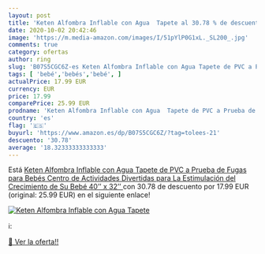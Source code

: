 ```yaml
---
layout: post
title: 'Keten Alfombra Inflable con Agua  Tapete al 30.78 % de descuento'
date: 2020-10-02 20:42:46
image: 'https://m.media-amazon.com/images/I/51pYlP0G1xL._SL200_.jpg'
comments: true
category: ofertas
author: ring
slug: 'B07S5CGC6Z-es Keten Alfombra Inflable con Agua Tapete de PVC a Prueba de...'
tags: [ 'bebé','bebés','bebé', ]
actualPrice: 17.99 EUR
currency: EUR
price: 17.99
comparePrice: 25.99 EUR
prodname: 'Keten Alfombra Inflable con Agua  Tapete de PVC a Prueba de Fugas para Bebés  Centro de Actividades Divertidas para La Estimulación del Crecimiento de Su Bebé  40’’ x 32’’ '
country: 'es'
flag: '🇪🇸'
buyurl: 'https://www.amazon.es/dp/B07S5CGC6Z/?tag=tolees-21'
descuento: '30.78'
average: '18.32333333333333'
---
```


Está [Keten Alfombra Inflable con Agua  Tapete de PVC a Prueba de Fugas para Bebés  Centro de Actividades Divertidas para La Estimulación del Crecimiento de Su Bebé  40’’ x 32’’ ](https://www.amazon.es/dp/B07S5CGC6Z/?tag=tolees-21) con 30.78 de descuento por 17.99 EUR (original: 25.99 EUR) en el siguiente enlace!

[![Keten Alfombra Inflable con Agua  Tapete](https://m.media-amazon.com/images/I/51pYlP0G1xL._SL200_.jpg)](https://www.amazon.es/dp/B07S5CGC6Z/?tag=tolees-21)

ℹ️:


[🛒 Ver la oferta!!](https://www.amazon.es/dp/B07S5CGC6Z/?tag=tolees-21)
